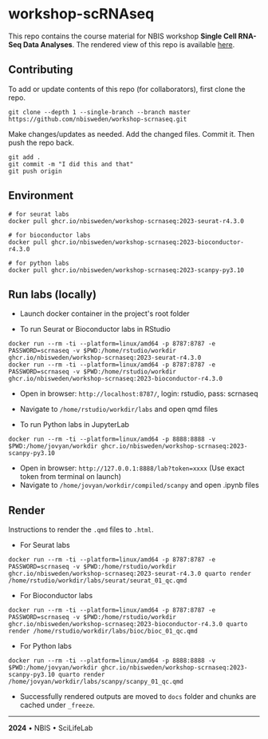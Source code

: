 # workshop-scRNAseq

This repo contains the course material for NBIS workshop **Single Cell RNA-Seq Data Analyses**. The rendered view of this repo is available [here](https://nbisweden.github.io/workshop-scrnaseq/).

## Contributing

To add or update contents of this repo (for collaborators), first clone the repo.

```
git clone --depth 1 --single-branch --branch master https://github.com/nbisweden/workshop-scrnaseq.git
```

Make changes/updates as needed. Add the changed files. Commit it. Then push the repo back.

```
git add .
git commit -m "I did this and that"
git push origin
```

## Environment

```
# for seurat labs
docker pull ghcr.io/nbisweden/workshop-scrnaseq:2023-seurat-r4.3.0

# for bioconductor labs
docker pull ghcr.io/nbisweden/workshop-scrnaseq:2023-bioconductor-r4.3.0

# for python labs
docker pull ghcr.io/nbisweden/workshop-scrnaseq:2023-scanpy-py3.10
```

## Run labs (locally)

- Launch docker container in the project's root folder

- To run Seurat or Bioconductor labs in RStudio

```
docker run --rm -ti --platform=linux/amd64 -p 8787:8787 -e PASSWORD=scrnaseq -v $PWD:/home/rstudio/workdir ghcr.io/nbisweden/workshop-scrnaseq:2023-seurat-r4.3.0
docker run --rm -ti --platform=linux/amd64 -p 8787:8787 -e PASSWORD=scrnaseq -v $PWD:/home/rstudio/workdir ghcr.io/nbisweden/workshop-scrnaseq:2023-bioconductor-r4.3.0
```

- Open in browser: `http://localhost:8787/`, login: rstudio, pass: scrnaseq
- Navigate to `/home/rstudio/workdir/labs` and open qmd files

- To run Python labs in JupyterLab

```
docker run --rm -ti --platform=linux/amd64 -p 8888:8888 -v $PWD:/home/jovyan/workdir ghcr.io/nbisweden/workshop-scrnaseq:2023-scanpy-py3.10
```

- Open in browser: `http://127.0.0.1:8888/lab?token=xxxx` (Use exact token from terminal on launch)
- Navigate to `/home/jovyan/workdir/compiled/scanpy` and open .ipynb files

## Render

Instructions to render the `.qmd` files to `.html`.

- For Seurat labs

```
docker run --rm -ti --platform=linux/amd64 -p 8787:8787 -e PASSWORD=scrnaseq -v $PWD:/home/rstudio/workdir ghcr.io/nbisweden/workshop-scrnaseq:2023-seurat-r4.3.0 quarto render /home/rstudio/workdir/labs/seurat/seurat_01_qc.qmd
```

- For Bioconductor labs

```
docker run --rm -ti --platform=linux/amd64 -p 8787:8787 -e PASSWORD=scrnaseq -v $PWD:/home/rstudio/workdir ghcr.io/nbisweden/workshop-scrnaseq:2023-bioconductor-r4.3.0 quarto render /home/rstudio/workdir/labs/bioc/bioc_01_qc.qmd
```

- For Python labs

```
docker run --rm -ti --platform=linux/amd64 -p 8888:8888 -v $PWD:/home/jovyan/workdir ghcr.io/nbisweden/workshop-scrnaseq:2023-scanpy-py3.10 quarto render /home/jovyan/workdir/labs/scanpy/scanpy_01_qc.qmd
```

- Successfully rendered outputs are moved to `docs` folder and chunks are cached under `_freeze`.

---

**2024** • NBIS • SciLifeLab
